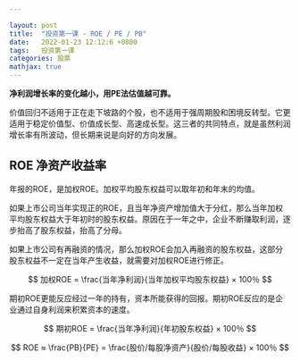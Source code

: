 ```yaml
---

layout: post
title:  "投资第一课 - ROE / PE / PB"
date:   2022-01-23 12:12:6 +0800
tags:   投资第一课
categories: 股票
mathjax: true
---
```


**净利润增长率的变化越小，用PE法估值越可靠。**

价值回归不适用于正在走下坡路的个股，也不适用于强周期股和困境反转型。它更适用于稳定价值型、价值成长型、高速成长型。这三者的共同特点，就是虽然利润增长率有所波动，但长期来说是向好的方向发展。

## ROE 净资产收益率

年报的ROE，是加权ROE。加权平均股东权益可以取年初和年末的均值。

如果上市公司当年实现正的ROE，且当年净资产增加值大于分红，那么当年加权平均股东权益大于年初时的股东权益。原因在于一年之中，企业不断赚取利润，逐步抬高了股东权益，抬高了分母。

如果上市公司有再融资的情况，那么加权ROE会加入再融资的股东权益，这部分股东权益不一定在当年产生收益，就需要对加权ROE进行修正。

$$
加权ROE = \frac{当年净利润}{当年加权平均股东权益} × 100％
$$

期初ROE更能反应经过一年的持有，资本所能获得的回报。期初ROE反应的是企业通过自身利润来积累资本的速度。

$$
期初ROE = \frac{当年净利润}{年初股东权益} × 100％
$$



$$
ROE ≈ \frac{PB}{PE} = \frac{股价/每股净资产}{股价/每股收益} × 100％
$$